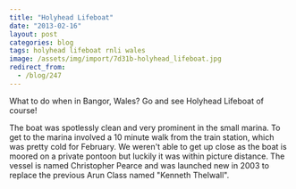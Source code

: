 ```yaml
---
title: "Holyhead Lifeboat"
date: "2013-02-16"
layout: post
categories: blog
tags: holyhead lifeboat rnli wales
image: /assets/img/import/7d31b-holyhead_lifeboat.jpg
redirect_from:
  - /blog/247
---
```


What to do when in Bangor, Wales? Go and see Holyhead Lifeboat of course!

The boat was spotlessly clean and very prominent in the small marina. To get to the marina involved a 10 minute walk from the train station, which was pretty cold for February. We weren't able to get up close as the boat is moored on a private pontoon but luckily it was within picture distance. The vessel is named Christopher Pearce and was launched new in 2003 to replace the previous Arun Class named "Kenneth Thelwall".
